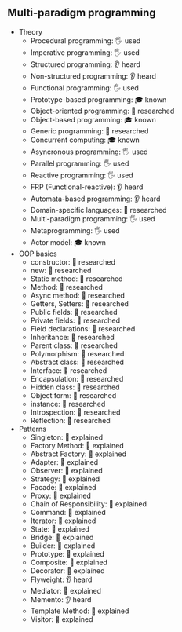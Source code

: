 ## Multi-paradigm programming

- Theory
  - Procedural programming: 🖐️ used
  - Imperative programming: 🖐️ used
  - Structured programming: 👂 heard
  - Non-structured programming: 👂 heard
  - Functional programming: 🖐️ used
  - Prototype-based programming: 🎓 known
  - Object-oriented programming: 🔬 researched
  - Object-based programming: 🎓 known
  - Generic programming: 🔬 researched
  - Concurrent computing: 🎓 known
  - Asyncronous programming: 🖐️ used
  - Parallel programming: 🖐️ used
  - Reactive programming: 🖐️ used
  - FRP (Functional-reactive): 👂 heard
  - Automata-based programming: 👂 heard
  - Domain-specific languages: 🔬 researched
  - Multi-paradigm programming: 🖐️ used
  - Metaprogramming: 🖐️ used
  - Actor model: 🎓 known
- OOP basics
  - constructor: 🔬 researched
  - new: 🔬 researched
  - Static method: 🔬 researched
  - Method: 🔬 researched
  - Async method: 🔬 researched
  - Getters, Setters: 🔬 researched
  - Public fields: 🔬 researched
  - Private fields: 🔬 researched
  - Field declarations: 🔬 researched
  - Inheritance: 🔬 researched
  - Parent class: 🔬 researched
  - Polymorphism: 🔬 researched
  - Abstract class: 🔬 researched
  - Interface: 🔬 researched
  - Encapsulation: 🔬 researched
  - Hidden class: 🔬 researched
  - Object form: 🔬 researched
  - instance: 🔬 researched
  - Introspection: 🔬 researched
  - Reflection: 🔬 researched
- Patterns
  - Singleton: 🙋 explained
  - Factory Method: 🙋 explained
  - Abstract Factory: 🙋 explained
  - Adapter: 🙋 explained
  - Observer: 🙋 explained
  - Strategy: 🙋 explained
  - Facade: 🙋 explained
  - Proxy: 🙋 explained
  - Chain of Responsibility: 🙋 explained
  - Command: 🙋 explained
  - Iterator: 🙋 explained
  - State: 🙋 explained
  - Bridge: 🙋 explained
  - Builder: 🙋 explained
  - Prototype: 🙋 explained
  - Composite: 🙋 explained
  - Decorator: 🙋 explained
  - Flyweight: 👂 heard
  - Mediator: 🙋 explained
  - Memento: 👂 heard
  - Template Method: 🙋 explained
  - Visitor: 🙋 explained
